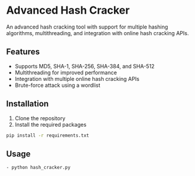# Advanced Hash Cracker

An advanced hash cracking tool with support for multiple hashing algorithms, multithreading, and integration with online hash cracking APIs.

## Features
- Supports MD5, SHA-1, SHA-256, SHA-384, and SHA-512
- Multithreading for improved performance
- Integration with multiple online hash cracking APIs
- Brute-force attack using a wordlist

## Installation
1. Clone the repository
2. Install the required packages
```sh
pip install -r requirements.txt
```

## Usage

```sh
- python hash_cracker.py
```
